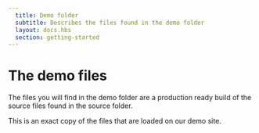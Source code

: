 ```yaml
---
  title: Demo folder
  subtitle: Describes the files found in the demo folder
  layout: docs.hbs
  section: getting-started
---
```


# The demo files

The files you will find in the demo folder are a production ready build of the source files found in the source folder.

This is an exact copy of the files that are loaded on our demo site.

